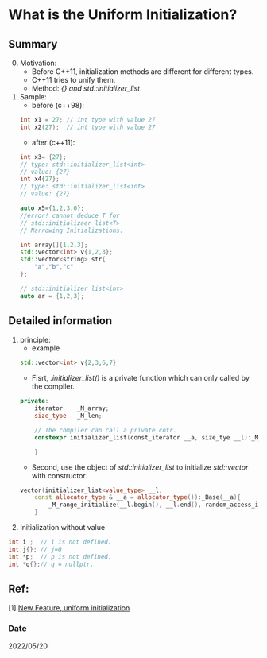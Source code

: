 # What is the Uniform Initialization?

## Summary
0. Motivation:
    - Before C++11, initialization methods are different for different types.
    - C++11 tries to unify them.
    - Method: *{} and std::initializer_list*.
1. Sample:
    - before (c++98):
    ~~~c++
    int x1 = 27; // int type with value 27
    int x2(27);  // int type with value 27
    ~~~
    - after (c++11):
    ~~~c++
    int x3= {27}; 
    // type: std::initializer_list<int>
    // value: {27}
    int x4{27};
    // type: std::initializer_list<int>
    // value: {27}
    
    auto x5={1,2,3.0};
    //error! cannot deduce T for 
    // std::initializaer_list<T>
    // Narrowing Initializations.

    int array[]{1,2,3};
    std::vector<int> v{1,2,3};
    std::vector<string> str{
        "a","b","c"
    };

    // std::initializer_list<int> 
    auto ar = {1,2,3};
    ~~~

## Detailed information
1. principle:
    - example
    ~~~c++
    std::vector<int> v{2,3,6,7}
    ~~~
    - Fisrt, *.initializer_list()* is a private function which can only called by the compiler.
    ~~~c++
    private: 
        iterator    _M_array;
        size_type   _M_len;

        // The compiler can call a private cotr.
        constexpr initializer_list(const_iterator __a, size_tye __l):_M_array(__a), _M_len(__l){

        }
    ~~~
    - Second, use the object of *std::initializer_list* to initialize *std::vector* with constructor.
    ~~~c++
    vector(initializer_list<value_type> __l,
        const allocator_type & __a = allocator_type()):_Base(__a){
            _M_range_initialize(__l.begin(), __l.end(), random_access_iterator_tag());
        }
    ~~~
2. Initialization without value
~~~c++
int i ;  // i is not defined.
int j{}; // j=0
int *p;  // p is not defined.
int *q{};// q = nullptr.
~~~

## Ref:
[1] [New Feature, uniform initialization](https://www.796t.com/content/1543209674.html)

### Date
2022/05/20